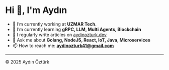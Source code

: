 # Hi 👋, I'm Aydın

- 🔭 I’m currently working at **UZMAR Tech.**
- 🌱 I’m currently learning **gRPC, LLM, Multi Agents, Blockchain**
- 📝 I regularly write articles on [aydinozturk.dev](https://aydinozturk.dev)
- 💬 Ask me about **Golang, NodeJS, React, IoT, Java, Microservices**
- 📫 How to reach me: **[aydinozturk41@gmail.com](mailto:aydinozturk41@gmail.com)**

---

© 2025 Aydın Öztürk
